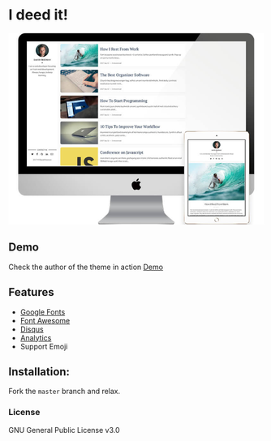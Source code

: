 # I deed it! 

![](https://github.com/artemsheludko/flexible-jekyll/blob/master/assets/img/promo-img.jpg?raw=true)

## Demo

Check the author of the theme in action [Demo](https://artemsheludko.github.io/flexible-jekyll/)

## Features

- [Google Fonts](https://fonts.google.com/)
- [Font Awesome](http://fontawesome.io/)
- [Disqus](https://disqus.com/)
- [Analytics](https://analytics.google.com/analytics/web/)
- Support Emoji

## Installation:

Fork the ``master`` branch and relax.

### License

GNU General Public License v3.0
